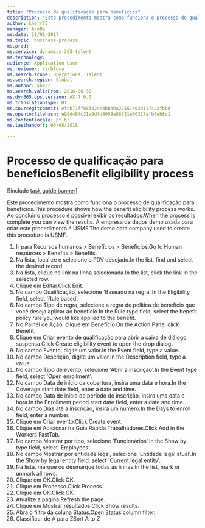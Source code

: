 ```yaml
--- 
title: "Processo de qualificação para benefícios"
description: "Este procedimento mostra como funciona o processo de qualificação para benefícios."
author: kherr75
manager: AnnBe
ms.date: 11/01/2017
ms.topic: business-process
ms.prod: 
ms.service: dynamics-365-talent
ms.technology: 
audience: Application User
ms.reviewer: rschloma
ms.search.scope: Operations, Talent
ms.search.region: Global
ms.author: kherr
ms.search.validFrom: 2016-06-30
ms.dyn365.ops.version: AX 7.0.0
ms.translationtype: HT
ms.sourcegitcommit: efcb77ff883b29a4bbaba27551e02311742afbbd
ms.openlocfilehash: e98d48fc31a9dfd4959e88f31e00317afbfeb8c1
ms.contentlocale: pt-br
ms.lasthandoff: 05/08/2018

---
```

# <a name="benefit-eligibility-process"></a><span data-ttu-id="73631-103">Processo de qualificação para benefícios</span><span class="sxs-lookup"><span data-stu-id="73631-103">Benefit eligibility process</span></span>

[!include [task guide banner](../../includes/task-guide-banner.md)]

<span data-ttu-id="73631-104">Este procedimento mostra como funciona o processo de qualificação para benefícios.</span><span class="sxs-lookup"><span data-stu-id="73631-104">This procedure shows how the benefit eligibility process works.</span></span> <span data-ttu-id="73631-105">Ao concluir o processo é possível exibir os resultados.</span><span class="sxs-lookup"><span data-stu-id="73631-105">When the process is complete you can view the results.</span></span> <span data-ttu-id="73631-106">A empresa de dados demo usada para criar este procedimento é USMF.</span><span class="sxs-lookup"><span data-stu-id="73631-106">The demo data company used to create this procedure is USMF.</span></span>

1. <span data-ttu-id="73631-107">Ir para Recursos humanos > Benefícios > Benefícios.</span><span class="sxs-lookup"><span data-stu-id="73631-107">Go to Human resources > Benefits > Benefits.</span></span>
2. <span data-ttu-id="73631-108">Na lista, localize e selecione o PDV desejado.</span><span class="sxs-lookup"><span data-stu-id="73631-108">In the list, find and select the desired record.</span></span>
3. <span data-ttu-id="73631-109">Na lista, clique no link na linha selecionada.</span><span class="sxs-lookup"><span data-stu-id="73631-109">In the list, click the link in the selected row.</span></span>
4. <span data-ttu-id="73631-110">Clique em Editar.</span><span class="sxs-lookup"><span data-stu-id="73631-110">Click Edit.</span></span>
5. <span data-ttu-id="73631-111">No campo Qualificação, selecione 'Baseado na regra'.</span><span class="sxs-lookup"><span data-stu-id="73631-111">In the Eligibility field, select 'Rule based'.</span></span>
6. <span data-ttu-id="73631-112">No campo Tipo de regra, selecione a regra de política de benefício que você deseja aplicar ao benefício.</span><span class="sxs-lookup"><span data-stu-id="73631-112">In the Rule type field, select the benefit policy rule you would like applied to the benefit.</span></span>
7. <span data-ttu-id="73631-113">No Painel de Ação, clique em Benefício.</span><span class="sxs-lookup"><span data-stu-id="73631-113">On the Action Pane, click Benefit.</span></span>
8. <span data-ttu-id="73631-114">Clique em Criar evento de qualificação para abrir a caixa de diálogo suspensa.</span><span class="sxs-lookup"><span data-stu-id="73631-114">Click Create eligibility event to open the drop dialog.</span></span>
9. <span data-ttu-id="73631-115">No campo Evento, digite um valor.</span><span class="sxs-lookup"><span data-stu-id="73631-115">In the Event field, type a value.</span></span>
10. <span data-ttu-id="73631-116">No campo Descrição, digite um valor.</span><span class="sxs-lookup"><span data-stu-id="73631-116">In the Description field, type a value.</span></span>
11. <span data-ttu-id="73631-117">No campo Tipo de evento, selecione 'Abrir a inscrição'.</span><span class="sxs-lookup"><span data-stu-id="73631-117">In the Event type field, select 'Open enrollment'.</span></span>
12. <span data-ttu-id="73631-118">No campo Data de início da cobertura, insira uma data e hora.</span><span class="sxs-lookup"><span data-stu-id="73631-118">In the Coverage start date field, enter a date and time.</span></span>
13. <span data-ttu-id="73631-119">No campo Data de início do período de inscrição, insira uma data e hora.</span><span class="sxs-lookup"><span data-stu-id="73631-119">In the Enrollment period start date field, enter a date and time.</span></span>
14. <span data-ttu-id="73631-120">No campo Dias até a inscrição, insira um número.</span><span class="sxs-lookup"><span data-stu-id="73631-120">In the Days to enroll field, enter a number.</span></span>
15. <span data-ttu-id="73631-121">Clique em Criar evento.</span><span class="sxs-lookup"><span data-stu-id="73631-121">Click Create event.</span></span>
16. <span data-ttu-id="73631-122">Clique em Adicionar na Guia Rápida Trabalhadores.</span><span class="sxs-lookup"><span data-stu-id="73631-122">Click Add in the Workers FastTab.</span></span>
17. <span data-ttu-id="73631-123">No campo Mostrar por tipo, selecione 'Funcionários'.</span><span class="sxs-lookup"><span data-stu-id="73631-123">In the Show by type field, select 'Employees'.</span></span>
18. <span data-ttu-id="73631-124">No campo Mostrar por entidade legal, selecione 'Entidade legal atual'.</span><span class="sxs-lookup"><span data-stu-id="73631-124">In the Show by legal entity field, select 'Current legal entity'.</span></span>
19. <span data-ttu-id="73631-125">Na lista, marque ou desmarque todas as linhas.</span><span class="sxs-lookup"><span data-stu-id="73631-125">In the list, mark or unmark all rows.</span></span>
20. <span data-ttu-id="73631-126">Clique em OK.</span><span class="sxs-lookup"><span data-stu-id="73631-126">Click OK.</span></span>
21. <span data-ttu-id="73631-127">Clique em Processo.</span><span class="sxs-lookup"><span data-stu-id="73631-127">Click Process.</span></span>
22. <span data-ttu-id="73631-128">Clique em OK.</span><span class="sxs-lookup"><span data-stu-id="73631-128">Click OK.</span></span>
23. <span data-ttu-id="73631-129">Atualize a página.</span><span class="sxs-lookup"><span data-stu-id="73631-129">Refresh the page.</span></span>
24. <span data-ttu-id="73631-130">Clique em Mostrar resultados.</span><span class="sxs-lookup"><span data-stu-id="73631-130">Click Show results.</span></span>
25. <span data-ttu-id="73631-131">Abra o filtro da coluna Status.</span><span class="sxs-lookup"><span data-stu-id="73631-131">Open Status column filter.</span></span>
26. <span data-ttu-id="73631-132">Classificar de A para Z</span><span class="sxs-lookup"><span data-stu-id="73631-132">Sort A to Z</span></span>


